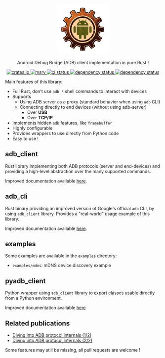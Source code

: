 <p align="center" style="text-align: center">
  <img src="assets/logo.png" width="33%">
</p>

<p align="center">
    <p align="center">Android Debug Bridge (ADB) client implementation in pure Rust !</p>
    <p align="center">
        <a href="https://crates.io/crates/adb_client">
            <img alt="crates.io" src="https://img.shields.io/crates/v/adb_client.svg"/>
        </a>
        <a href="https://crates.io/crates/adb_client">
            <img alt="msrv" src="https://img.shields.io/crates/msrv/adb_client"/>
        </a>
        <a href="https://github.com/cocool97/adb_client/actions">
            <img alt="ci status" src="https://github.com/cocool97/adb_client/actions/workflows/rust-build.yml/badge.svg"/>
        </a>
        <a href="https://deps.rs/repo/github/cocool97/adb_client">
            <img alt="dependency status" src="https://deps.rs/repo/github/cocool97/adb_client/status.svg"/>
        </a>
        <a href="https://opensource.org/licenses/MIT">
            <img alt="dependency status" src="https://img.shields.io/badge/License-MIT-yellow.svg"/>
        </a>
    </p>
</p>

Main features of this library:

- Full Rust, don't use `adb *` shell commands to interact with devices
- Supports
  - Using ADB server as a proxy (standard behavior when using `adb` CLI)
  - Connecting directly to end devices (without using adb-server)
    - Over **USB**
    - Over **TCP/IP**
- Implements hidden `adb` features, like `framebuffer`
- Highly configurable
- Provides wrappers to use directly from Python code
- Easy to use !

## adb_client

Rust library implementing both ADB protocols (server and end-devices) and providing a high-level abstraction over the many supported commands.

Improved documentation available [here](./adb_client/README.md).

## adb_cli

Rust binary providing an improved version of Google's official `adb` CLI, by using `adb_client` library.
Provides a "real-world" usage example of this library.

Improved documentation available [here](./adb_cli/README.md).

## examples

Some examples are available in the `examples` directory:

- `examples/mdns`: mDNS device discovery example

## pyadb_client

Python wrapper using `adb_client` library to export classes usable directly from a Python environment.

Improved documentation available [here](./pyadb_client/README.md)

## Related publications

- [Diving into ADB protocol internals (1/2)](https://www.synacktiv.com/publications/diving-into-adb-protocol-internals-12)
- [Diving into ADB protocol internals (2/2)](https://www.synacktiv.com/publications/diving-into-adb-protocol-internals-22)

Some features may still be missing, all pull requests are welcome !
